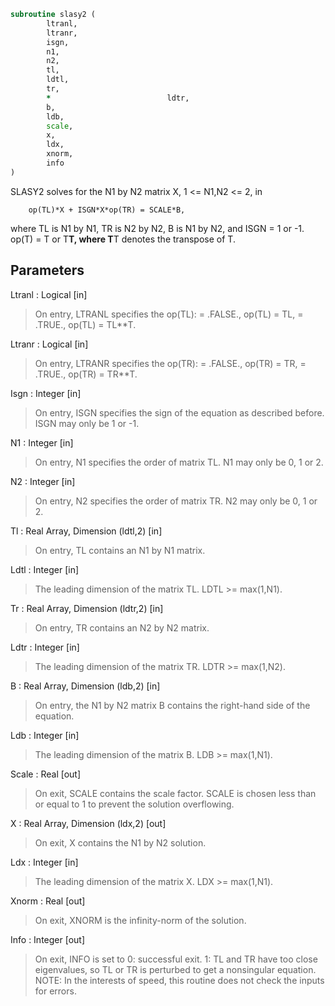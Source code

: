 ```fortran
subroutine slasy2 (
		ltranl,
		ltranr,
		isgn,
		n1,
		n2,
		tl,
		ldtl,
		tr,
		*                          ldtr,
		b,
		ldb,
		scale,
		x,
		ldx,
		xnorm,
		info
)
```

 SLASY2 solves for the N1 by N2 matrix X, 1 <= N1,N2 <= 2, in

        op(TL)*X + ISGN*X*op(TR) = SCALE*B,

 where TL is N1 by N1, TR is N2 by N2, B is N1 by N2, and ISGN = 1 or
 -1.  op(T) = T or T**T, where T**T denotes the transpose of T.

## Parameters
Ltranl : Logical [in]
> On entry, LTRANL specifies the op(TL):
> = .FALSE., op(TL) = TL,
> = .TRUE., op(TL) = TL**T.

Ltranr : Logical [in]
> On entry, LTRANR specifies the op(TR):
> = .FALSE., op(TR) = TR,
> = .TRUE., op(TR) = TR**T.

Isgn : Integer [in]
> On entry, ISGN specifies the sign of the equation
> as described before. ISGN may only be 1 or -1.

N1 : Integer [in]
> On entry, N1 specifies the order of matrix TL.
> N1 may only be 0, 1 or 2.

N2 : Integer [in]
> On entry, N2 specifies the order of matrix TR.
> N2 may only be 0, 1 or 2.

Tl : Real Array, Dimension (ldtl,2) [in]
> On entry, TL contains an N1 by N1 matrix.

Ldtl : Integer [in]
> The leading dimension of the matrix TL. LDTL >= max(1,N1).

Tr : Real Array, Dimension (ldtr,2) [in]
> On entry, TR contains an N2 by N2 matrix.

Ldtr : Integer [in]
> The leading dimension of the matrix TR. LDTR >= max(1,N2).

B : Real Array, Dimension (ldb,2) [in]
> On entry, the N1 by N2 matrix B contains the right-hand
> side of the equation.

Ldb : Integer [in]
> The leading dimension of the matrix B. LDB >= max(1,N1).

Scale : Real [out]
> On exit, SCALE contains the scale factor. SCALE is chosen
> less than or equal to 1 to prevent the solution overflowing.

X : Real Array, Dimension (ldx,2) [out]
> On exit, X contains the N1 by N2 solution.

Ldx : Integer [in]
> The leading dimension of the matrix X. LDX >= max(1,N1).

Xnorm : Real [out]
> On exit, XNORM is the infinity-norm of the solution.

Info : Integer [out]
> On exit, INFO is set to
> 0: successful exit.
> 1: TL and TR have too close eigenvalues, so TL or
> TR is perturbed to get a nonsingular equation.
> NOTE: In the interests of speed, this routine does not
> check the inputs for errors.

